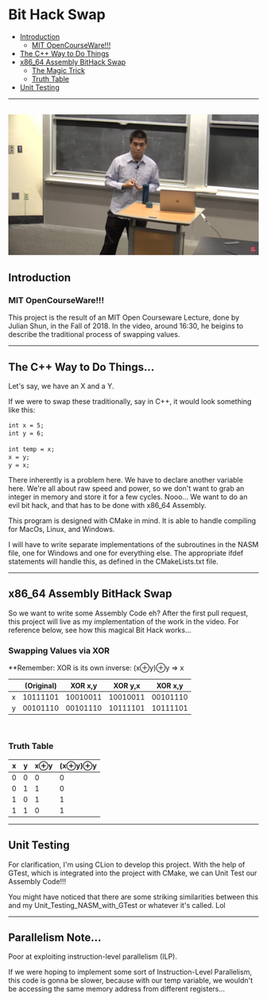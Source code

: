 # Bit Hack Swap

* [Introduction](#introduction)
    + [MIT OpenCourseWare!!!](#mit-opencourseware)
* [The C++ Way to Do Things](#the-c-way-to-do-things)
* [x86_64 Assembly BitHack Swap](#x86_64-assembly-bithack-swap)
    + [The Magic Trick](#swapping-values-via-xor)
    + [Truth Table](#truth-table)
* [Unit Testing](#unit-testing)

---
<br />
<a href="https://www.youtube.com/watch?v=ZusiKXcz_ac&t=1179s"><img src="assets/images/Julian_Shun.png" alt="3. Bit Hacks"></a>

## Introduction

### MIT OpenCourseWare!!!

This project is the result of an MIT Open Courseware Lecture, done by Julian Shun, in the Fall of 2018. 
In the video, around 16:30, he beigins to describe the traditional process of swapping values.

---

## The C++ Way to Do Things...

Let's say, we have an X and a Y.

If we were to swap these traditionally, say in C++, it would look something like this:

    int x = 5;
    int y = 6;

    int temp = x;
    x = y;
    y = x;

There inherently is a problem here. We have to declare another variable here. We're all about raw speed and power,
so we don't want to grab an integer in memory and store it for a few cycles. Nooo... We want to do an evil bit hack,
and that has to be done with x86_64 Assembly.

This program is designed with CMake in mind. It is able to handle compiling for MacOs, Linux, and Windows. 

I will have to write separate implementations of the subroutines in the NASM file, one for Windows and one for 
everything else. The appropriate ifdef statements will handle this, as defined in the CMakeLists.txt file.

---

## x86_64 Assembly BitHack Swap
So we want to write some Assembly Code eh? After the first pull request, this project will live as my 
implementation of the work in the video. For reference below, see how this magical Bit Hack works...


### Swapping Values via XOR

**Remember: XOR is its own inverse:
        (x⊕y)⊕y => x

|     | (Original) | XOR x,y  | XOR y,x  | XOR x,y  |
|-----|------------|----------|----------|----------|
| x   | 10111101   | 10010011 | 10010011 | 00101110 |
| y   | 00101110   | 00101110 | 10111101 | 10111101 |
<br />

### Truth Table

| x   | y   | x⊕y | (x⊕y)⊕y |
|-----|-----|-----|---------|
| 0   | 0   | 0   | 0       |
| 0   | 1   | 1   | 0       |
| 1   | 0   | 1   | 1       |
| 1   | 1   | 0   | 1       |

---

## Unit Testing

For clarification, I'm using CLion to develop this project. With the help of GTest, which 
is integrated into the project with CMake, we can Unit Test our Assembly Code!!!

You might have noticed that there are some striking similarities between this and my 
Unit_Testing_NASM_with_GTest or whatever it's called. Lol

---

## Parallelism Note...

Poor at exploiting instruction-level parallelism (ILP).

If we were hoping to implement some sort of Instruction-Level Parallelism, this code is 
gonna be slower, because with our temp variable, we wouldn't be accessing the same memory
address from different registers...

